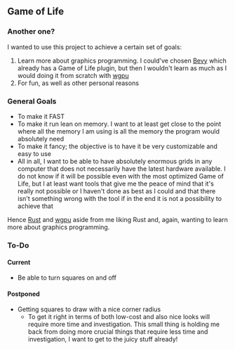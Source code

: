 ## Game of Life

### Another one?

I wanted to use this project to achieve a certain set of goals:

1. Learn more about graphics programming. I could've chosen [Bevy](https://github.com/bevyengine/bevy) which already has a Game of Life plugin, but then I wouldn't learn as much as I would doing it from scratch with [wgpu](https://github.com/gfx-rs/wgpu)
2. For fun, as well as other personal reasons

### General Goals

- To make it FAST
- To make it run lean on memory. I want to at least get close to the point where all the memory I am using is all the memory the program would absolutely need
- To make it fancy; the objective is to have it be very customizable and easy to use
- All in all, I want to be able to have absolutely enormous grids in any computer that does not necessarily have the latest hardware available. I do not know if it will be possible even with the most optimized Game of Life, but I at least want tools that give me the peace of mind that it's really not possible or I haven't done as best as I could and that there isn't something wrong with the tool if in the end it is not a possibility to achieve that

Hence [Rust](https://www.rust-lang.org/) and [wgpu](https://github.com/gfx-rs/wgpu) aside from me liking Rust and, again, wanting to learn more about graphics programming.

### To-Do

#### Current

- Be able to turn squares on and off

#### Postponed

- Getting squares to draw with a nice corner radius
  - To get it right in terms of both low-cost and also nice looks will require more time and investigation. This small thing is holding me back from doing more crucial things that require less time and investigation, I want to get to the juicy stuff already!